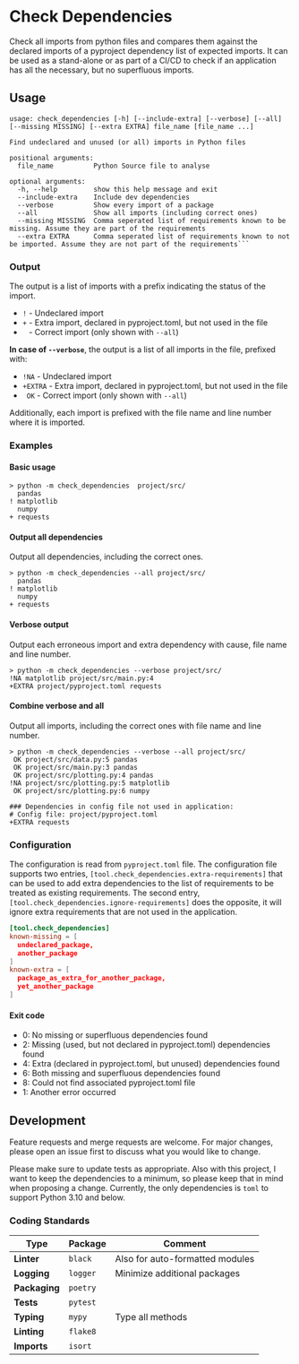 # Check Dependencies
Check all imports from python files and compares them against the declared imports of a pyproject dependency list of expected imports. 
It can be used as a stand-alone or as part of a CI/CD to check if an application has all the necessary, but no superfluous imports.

## Usage
```commandline
usage: check_dependencies [-h] [--include-extra] [--verbose] [--all] [--missing MISSING] [--extra EXTRA] file_name [file_name ...]

Find undeclared and unused (or all) imports in Python files

positional arguments:
  file_name          Python Source file to analyse

optional arguments:
  -h, --help         show this help message and exit
  --include-extra    Include dev dependencies
  --verbose          Show every import of a package
  --all              Show all imports (including correct ones)
  --missing MISSING  Comma seperated list of requirements known to be missing. Assume they are part of the requirements
  --extra EXTRA      Comma seperated list of requirements known to not be imported. Assume they are not part of the requirements```
```

### Output
The output is a list of imports with a prefix indicating the status of the import.
- `!` - Undeclared import
- `+` - Extra import, declared in pyproject.toml, but not used in the file
- ` ` - Correct import (only shown with `--all`)

**In case of `--verbose`**, the output is a list of all imports in the file, prefixed with:
- `!NA` - Undeclared import
- `+EXTRA` - Extra import, declared in pyproject.toml, but not used in the file
- ` OK` - Correct import (only shown with `--all`)

Additionally, each import is prefixed with the file name and line number
where it is imported.


### Examples
#### Basic usage
```commandline
> python -m check_dependencies  project/src/
  pandas
! matplotlib
  numpy
+ requests
```

#### Output all dependencies
Output all dependencies, including the correct ones.
```commandline
> python -m check_dependencies --all project/src/
  pandas
! matplotlib
  numpy
+ requests
```
#### Verbose output
Output each erroneous import and extra dependency with cause, file name and line number.
```commandline
> python -m check_dependencies --verbose project/src/
!NA matplotlib project/src/main.py:4
+EXTRA project/pyproject.toml requests
```

#### Combine verbose and all
Output all imports, including the correct ones with file name and line number.
```commandline
> python -m check_dependencies --verbose --all project/src/
 OK project/src/data.py:5 pandas
 OK project/src/main.py:3 pandas
 OK project/src/plotting.py:4 pandas
!NA project/src/plotting.py:5 matplotlib
 OK project/src/plotting.py:6 numpy

### Dependencies in config file not used in application:
# Config file: project/pyproject.toml
+EXTRA requests
```

### Configuration
The configuration is read from `pyproject.toml` file. The configuration file
supports two entries, `[tool.check_dependencies.extra-requirements]` that can be used to
add extra dependencies to the list of requirements to be treated as existing
requirements.
The second entry, `[tool.check_dependencies.ignore-requirements]` does the opposite, it will
ignore extra requirements that are not used in the application.

```toml
[tool.check_dependencies]
known-missing = [
  undeclared_package,
  another_package
]
known-extra = [
  package_as_extra_for_another_package,
  yet_another_package
]
```

#### Exit code
- 0: No missing or superfluous dependencies found
- 2: Missing (used, but not declared in pyproject.toml) dependencies found
- 4: Extra (declared in pyproject.toml, but unused) dependencies found
- 6: Both missing and superfluous dependencies found
- 8: Could not find associated pyproject.toml file
- 1: Another error occurred

## Development
Feature requests and merge requests are welcome. For major changes, please open an 
issue first to discuss what you would like to change.

Please make sure to update tests as appropriate. Also with this project, I want
to keep the dependencies to a minimum, so please keep that in mind when proposing
a change. Currently, the only dependencies is `toml` to support Python 3.10 and below.

### Coding Standards

| **Type**      | Package  | Comment                         |
|---------------|----------|---------------------------------|
| **Linter**    | `black`  | Also for auto-formatted modules |
| **Logging**   | `logger` | Minimize additional packages    |
| **Packaging** | `poetry` |                                 |
| **Tests**     | `pytest` |                                 |
| **Typing**    | `mypy`   | Type all methods                |
| **Linting**   | `flake8` |                 |
| **Imports**   | `isort`  |                                 |
